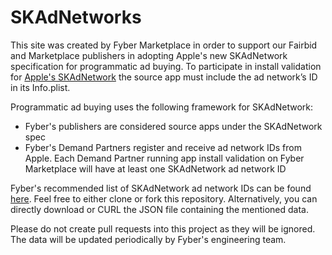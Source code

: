 # SKAdNetworks

This site was created by Fyber Marketplace in order to support our Fairbid and Marketplace publishers in adopting Apple's new SKAdNetwork specification for programmatic ad buying. To participate in install validation for [Apple's SKAdNetwork](https://developer.apple.com/documentation/storekit/skadnetwork/configuring_the_participating_apps) the source app must include the ad network’s ID in its Info.plist.

Programmatic ad buying uses the following framework for SKAdNetwork:
* Fyber's publishers are considered source apps under the SKAdNetwork spec
* Fyber's Demand Partners register and receive ad network IDs from Apple. Each Demand Partner running app install validation on Fyber Marketplace will have at least one SKAdNetwork ad network ID

Fyber's recommended list of SKAdNetwork ad network IDs can be found [here](https://fyber-engineering.github.io/SKAdNetworks/). Feel free to either clone or fork this repository. Alternatively, you can directly download or CURL the JSON file containing the mentioned data.

Please do not create pull requests into this project as they will be ignored. The data will be updated periodically by Fyber's engineering team.
